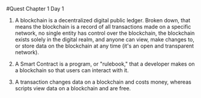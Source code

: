 #Quest Chapter 1 Day 1

1. A blockchain is a decentralized digital public ledger. Broken down, that means the blockchain is a record of all transactions made on a specific network, no single entity has control over the blockchain, the blockchain exists solely in the digital realm, and anyone can view, make changes to, or store data on the blockchain at any time (it's an open and transparent network).

2. A Smart Contract is a program, or "rulebook," that a developer makes on a blockchain so that users can interact with it.

3. A transaction changes data on a blockchain and costs money, whereas scripts view data on a blockchain and are free.
